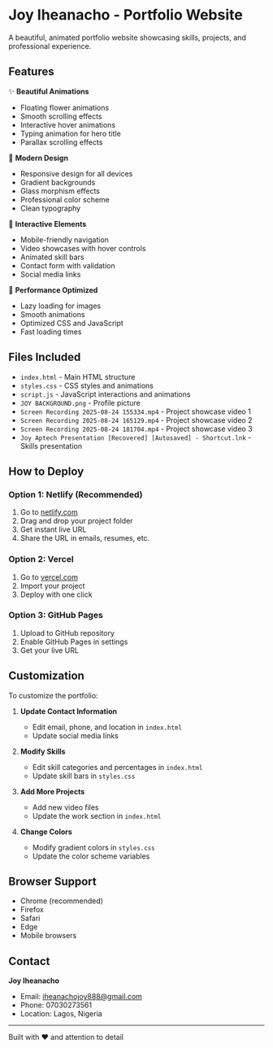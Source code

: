 # Joy Iheanacho - Portfolio Website

A beautiful, animated portfolio website showcasing skills, projects, and professional experience.

## Features

✨ **Beautiful Animations**
- Floating flower animations
- Smooth scrolling effects
- Interactive hover animations
- Typing animation for hero title
- Parallax scrolling effects

🎨 **Modern Design**
- Responsive design for all devices
- Gradient backgrounds
- Glass morphism effects
- Professional color scheme
- Clean typography

📱 **Interactive Elements**
- Mobile-friendly navigation
- Video showcases with hover controls
- Animated skill bars
- Contact form with validation
- Social media links

🚀 **Performance Optimized**
- Lazy loading for images
- Smooth animations
- Optimized CSS and JavaScript
- Fast loading times

## Files Included

- `index.html` - Main HTML structure
- `styles.css` - CSS styles and animations
- `script.js` - JavaScript interactions and animations
- `JOY BACKGROUND.png` - Profile picture
- `Screen Recording 2025-08-24 155334.mp4` - Project showcase video 1
- `Screen Recording 2025-08-24 165129.mp4` - Project showcase video 2
- `Screen Recording 2025-08-24 181704.mp4` - Project showcase video 3
- `Joy Aptech Presentation [Recovered] [Autosaved] - Shortcut.lnk` - Skills presentation

## How to Deploy

### Option 1: Netlify (Recommended)
1. Go to [netlify.com](https://netlify.com)
2. Drag and drop your project folder
3. Get instant live URL
4. Share the URL in emails, resumes, etc.

### Option 2: Vercel
1. Go to [vercel.com](https://vercel.com)
2. Import your project
3. Deploy with one click

### Option 3: GitHub Pages
1. Upload to GitHub repository
2. Enable GitHub Pages in settings
3. Get your live URL

## Customization

To customize the portfolio:

1. **Update Contact Information**
   - Edit email, phone, and location in `index.html`
   - Update social media links

2. **Modify Skills**
   - Edit skill categories and percentages in `index.html`
   - Update skill bars in `styles.css`

3. **Add More Projects**
   - Add new video files
   - Update the work section in `index.html`

4. **Change Colors**
   - Modify gradient colors in `styles.css`
   - Update the color scheme variables

## Browser Support

- Chrome (recommended)
- Firefox
- Safari
- Edge
- Mobile browsers

## Contact

**Joy Iheanacho**
- Email: iheanachojoy888@gmail.com
- Phone: 07030273561
- Location: Lagos, Nigeria

---

Built with ❤️ and attention to detail

